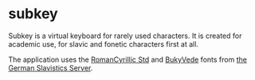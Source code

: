 # subkey
Subkey is a virtual keyboard for rarely used characters. It is created for
academic use, for slavic and fonetic characters first at all.

The application uses the [RomanCyrillic Std](http://kodeks.uni-bamberg.de/AKSL/Schrift/RomanCyrillicStd.htm)
and [BukyVede](http://kodeks.uni-bamberg.de/AKSL/Schrift/BukyVede.htm) fonts
from [the German Slavistics Server](http://kodeks.uni-bamberg.de/).
